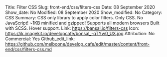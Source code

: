 Title: Filter CSS
Slug: front-end/css/filters-css
Date: 08 September 2020
Show_date: No
Modified: 08 September 2020
Show_modified: No
Category: CSS
Summary: CSS only library to apply color filters. Only CSS. No JavaScript! ~1KB minified and gzipped! Supports all modern browsers Built with SCSS. Hover support.
Link: https://bansal.io/filters-css
Icon: https://ik.imagekit.io/developcafe/bonsal_-qTYw0_UX.jpg
Attribution: No
Commercial: Yes
Github_edit_link: https://github.com/melboone/develop_cafe/edit/master/content/front-end/css/filters-css.md